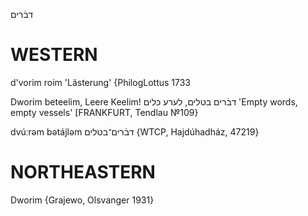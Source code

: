דבֿרים

WESTERN
========

d'vorim roim 'Lästerung' {PhilogLottus 1733

Dworim beteelim, Leere Keelim!  דבֿרים בטלים, לערע כּלים 'Empty words, empty vessels'
[FRANKFURT, Tendlau №109}

dvúːrəm bətájləm דבֿרים־בטלים {WTCP, Hajdúhadház, 47219}

NORTHEASTERN
==============

Dworim {Grajewo, Olsvanger 1931}